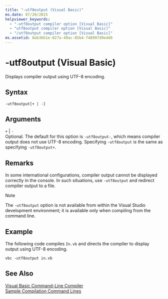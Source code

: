 ```yaml
---
title: "-utf8output (Visual Basic)"
ms.date: 07/20/2015
helpviewer_keywords: 
  - "-utf8output compiler option [Visual Basic]"
  - "utf8output compiler option [Visual Basic]"
  - "/utf8output compiler option [Visual Basic]"
ms.assetid: 8ab36b1e-027a-49ac-85b4-f48997d9e4d6
---
```

# -utf8output (Visual Basic)
Displays compiler output using UTF-8 encoding.  
  
## Syntax  
  
```  
-utf8output[+ | -]  
```  
  
## Arguments  
 `+` &#124; `-`  
 Optional. The default for this option is `-utf8output-`, which means compiler output does not use UTF-8 encoding. Specifying `-utf8output` is the same as specifying `-utf8output+`.  
  
## Remarks  
 In some international configurations, compiler output cannot be displayed correctly in the console. In such situations, use `-utf8output` and redirect compiler output to a file.  
  
> [!NOTE]
>  The `-utf8output` option is not available from within the Visual Studio development environment; it is available only when compiling from the command line.  
  
## Example  
 The following code compiles `In.vb` and directs the compiler to display output using UTF-8 encoding.  
  
```console  
vbc -utf8output in.vb  
```  
  
## See Also  
 [Visual Basic Command-Line Compiler](../../../visual-basic/reference/command-line-compiler/index.md)  
 [Sample Compilation Command Lines](../../../visual-basic/reference/command-line-compiler/sample-compilation-command-lines.md)
